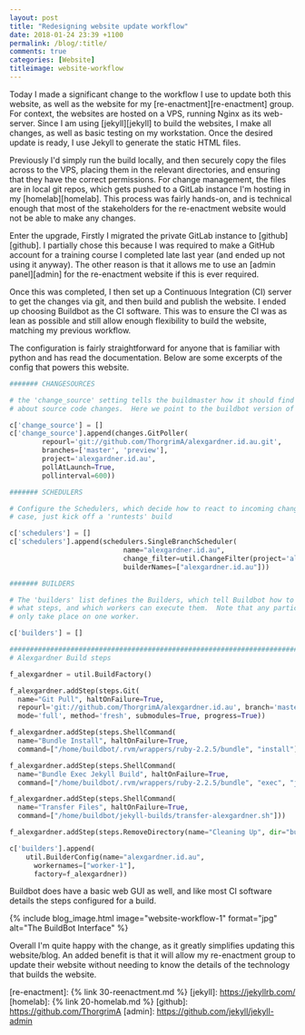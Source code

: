 ```yaml
---
layout: post
title: "Redesigning website update workflow"
date: 2018-01-24 23:39 +1100
permalink: /blog/:title/
comments: true
categories: [Website]
titleimage: website-workflow
---
```


Today I made a significant change to the workflow I use to update both this website, as well as the website for my [re-enactment][re-enactment] group. For context, the websites are hosted on a VPS, running Nginx as its web-server. Since I am using [jekyll][jekyll] to build the websites, I make all changes, as well as basic testing on my workstation. Once the desired update is ready, I use Jekyll to generate the static HTML files.

Previously I'd simply run the build locally, and then securely copy the files across to the VPS, placing them in the relevant directories, and ensuring that they have the correct permissions. For change management, the files are in local git repos, which gets pushed to a GitLab instance I'm hosting in my [homelab][homelab]. This process was fairly hands-on, and is technical enough that most of the stakeholders for the re-enactment website would not be able to make any changes.

Enter the upgrade, Firstly I migrated the private GitLab instance to [github][github]. I partially chose this because I was required to make a GitHub account for a training course I completed late last year (and ended up not using it anyway). The other reason is that it allows me to use an [admin panel][admin] for the re-enactment website if this is ever required.

Once this was completed, I then set up a Continuous Integration (CI) server to get the changes via git, and then build and publish the website. I ended up choosing Buildbot as the CI software. This was to ensure the CI was as lean as possible and still allow enough flexibility to build the website, matching my previous workflow.

The configuration is fairly straightforward for anyone that is familiar with python and has read the documentation. Below are some excerpts of the config that powers this website.

```python
####### CHANGESOURCES

# the 'change_source' setting tells the buildmaster how it should find out
# about source code changes.  Here we point to the buildbot version of a python hello-world project.

c['change_source'] = []
c['change_source'].append(changes.GitPoller(
        repourl='git://github.com/ThorgrimA/alexgardner.id.au.git',
        branches=['master', 'preview'],
        project='alexgardner.id.au',
        pollAtLaunch=True,
        pollinterval=600))

####### SCHEDULERS

# Configure the Schedulers, which decide how to react to incoming changes.  In this
# case, just kick off a 'runtests' build

c['schedulers'] = []
c['schedulers'].append(schedulers.SingleBranchScheduler(
                            name="alexgardner.id.au",
                            change_filter=util.ChangeFilter(project='alexgardner.id.au', branch='master'),
                            builderNames=["alexgardner.id.au"]))
```

```python
####### BUILDERS

# The 'builders' list defines the Builders, which tell Buildbot how to perform a build:
# what steps, and which workers can execute them.  Note that any particular build will
# only take place on one worker.

c['builders'] = []

##############################################################################################
# Alexgardner Build steps

f_alexgardner = util.BuildFactory()

f_alexgardner.addStep(steps.Git(
  name="Git Pull", haltOnFailure=True,
  repourl='git://github.com/ThorgrimA/alexgardner.id.au', branch='master',
  mode='full', method='fresh', submodules=True, progress=True))

f_alexgardner.addStep(steps.ShellCommand(
  name="Bundle Install", haltOnFailure=True,
  command=["/home/buildbot/.rvm/wrappers/ruby-2.2.5/bundle", "install"]))

f_alexgardner.addStep(steps.ShellCommand(
  name="Bundle Exec Jekyll Build", haltOnFailure=True,
  command=["/home/buildbot/.rvm/wrappers/ruby-2.2.5/bundle", "exec", "jekyll", "build"]))

f_alexgardner.addStep(steps.ShellCommand(
  name="Transfer Files", haltOnFailure=True,
  command=["/home/buildbot/jekyll-builds/transfer-alexgardner.sh"]))

f_alexgardner.addStep(steps.RemoveDirectory(name="Cleaning Up", dir="build"))

c['builders'].append(
    util.BuilderConfig(name="alexgardner.id.au",
      workernames=["worker-1"],
      factory=f_alexgardner))
```

Buildbot does have a basic web GUI as well, and like most CI software details the steps configured for a build.

{% include blog_image.html image="website-workflow-1" format="jpg" alt="The BuildBot Interface" %}

Overall I'm quite happy with the change, as it greatly simplifies updating this website/blog. An added benefit is that it will allow my re-enactment group to update their website without needing to know the details of the technology that builds the website.

[re-enactment]: {% link 30-reenactment.md %}
[jekyll]:       https://jekyllrb.com/
[homelab]:      {% link 20-homelab.md %}
[github]:       https://github.com/ThorgrimA
[admin]:        https://github.com/jekyll/jekyll-admin
